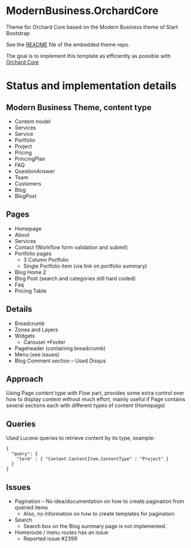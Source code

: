 # ModernBusiness.OrchardCore
Theme for Orchard Core based on the Modern Business theme of Start Bootstrap

See the [README](https://github.com/psijkof/ModernBusiness.OrchardCore/blob/master/wwwroot/README.md) file of the embedded theme repo.

The goal is to implement this template as efficiently as possible with [Orchard Core](https://github.com/OrchardCMS/OrchardCore) 


# Status and implementation details

## Modern Business Theme, content type
 
* Content model 
* Services 
* Service 
* Portfolio 
* Project 
* Pricing 
* PrincingPlan 
* FAQ 
* QuestionAnswer 
* Team 
* Customers 
* Blog 
* BlogPost 
 
 
## Pages  
* Homepage 
* About 
* Services 
* Contact (Workflow form validation and submit) 
* Portfolio pages 
  * 3 Column Portfolio 
  * Single Portfolio item (via link on portfolio summary) 
* Blog Home 2 
* Blog Post (search and categories still hard coded) 
* Faq 
* Pricing Table 
 
## Details 
* Breadcrumb 
* Zones and Layers 
* Widgets 
  * Carousel 
  *Footer 
* Pageheader (containing breadcrumb) 
* Menu (see issues) 
* Blog Comment section – Used Disqus 
 
## Approach 
Using Page content type with Flow part, provides some extra control over how to display content without much effort, mainly useful if Page contains several sections each with different types of content (Homepage) 
 
## Queries 
Used Lucene queries to retrieve content by its type, example: 
```
{
  "query": {
    "term" : { "Content.ContentItem.ContentType" : "Project" } 
  }
} 
```

## Issues 
 
* Pagination – No idea/documentation on how to create pagination from queried items 
  * Also, no information on how to create templates for pagination 
* Search 
  * Search box on the Blog summary page is not implemented.  
* Homeroute / menu routes has an issue 
  * Reported issue #2399 
 
